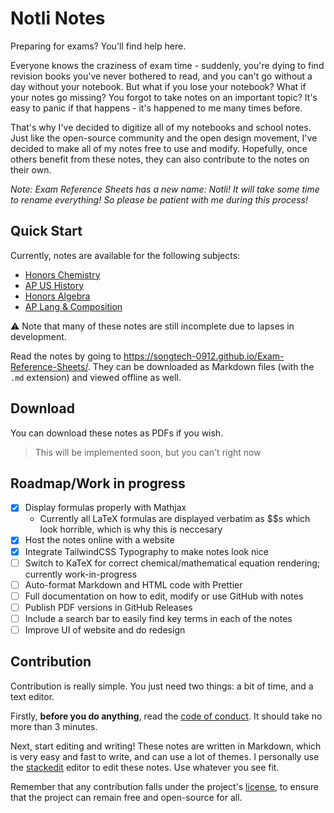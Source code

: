 # Notli Notes

 Preparing for exams? You'll find help here.

Everyone knows the craziness of exam time - suddenly, you're dying to find revision books you've never bothered to read, and you can't go without a day without your notebook. But what if you lose your notebook? What if your notes go missing? You forgot to take notes on an important topic? It's easy to panic if that happens - it's happened to me many times before.

That's why I've decided to digitize all of my notebooks and school notes. Just like the open-source community and the open design movement, I've decided to make all of my notes free to use and modify. Hopefully, once others benefit from these notes, they can also contribute to the notes on their own.

*Note: Exam Reference Sheets has a new name: Notli! It will take some time to rename everything! So please be patient with me during this process!*

## Quick Start

Currently, notes are available for the following subjects:

- [Honors Chemistry](src/Honors-Chemistry-Reference.md)
- [AP US History](src/AP-US-History-Reference.md)
- [Honors Algebra](src/Honors-Algebra-Reference.md)
- [AP Lang & Composition](src/AP-Lang+Composition-Reference.md)

⚠ Note that many of these notes are still incomplete due to lapses in development.

Read the notes by going to <https://songtech-0912.github.io/Exam-Reference-Sheets/>. They can be downloaded as Markdown files (with the `.md` extension) and viewed offline as well. 

## Download

You can download these notes as PDFs if you wish.

> This will be implemented soon, but you can't right now

## Roadmap/Work in progress

- [x] Display formulas properly with Mathjax
  - Currently all LaTeX formulas are displayed verbatim as $$s which look horrible, which is why this is neccesary
- [x] Host the notes online with a website
- [x] Integrate TailwindCSS Typography to make notes look nice
- [ ] Switch to KaTeX for correct chemical/mathematical equation rendering; currently work-in-progress
- [ ] Auto-format Markdown and HTML code with Prettier
- [ ] Full documentation on how to edit, modify or use GitHub with notes
- [ ] Publish PDF versions in GitHub Releases
- [ ] Include a search bar to easily find key terms in each of the notes
- [ ] Improve UI of website and do redesign

## Contribution

Contribution is really simple. You just need two things: a bit of time, and a text editor.

Firstly, **before you do anything**, read the [code of conduct](CODE_OF_CONDUCT.md). It should take no more than 3 minutes. 

Next, start editing and writing! These notes are written in Markdown, which is very easy and fast to write, and can use a lot of themes. I personally use the [stackedit](https://stackedit.io) editor to edit these notes. Use whatever you see fit.

Remember that any contribution falls under the project's [license](LICENSE.md), to ensure that the project can remain free and open-source for all. 
